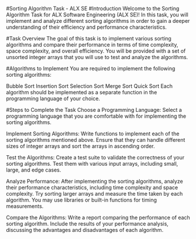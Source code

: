 #Sorting Algorithm Task - ALX SE
#Introduction
Welcome to the Sorting Algorithm Task for ALX Software Engineering (ALX SE)! In this task, you will implement and analyze different sorting algorithms in order to gain a deeper understanding of their efficiency and performance characteristics.

#Task Overview
The goal of this task is to implement various sorting algorithms and compare their performance in terms of time complexity, space complexity, and overall efficiency. You will be provided with a set of unsorted integer arrays that you will use to test and analyze the algorithms.

#Algorithms to Implement
You are required to implement the following sorting algorithms:

Bubble Sort
Insertion Sort
Selection Sort
Merge Sort
Quick Sort
Each algorithm should be implemented as a separate function in the programming language of your choice.

#Steps to Complete the Task
Choose a Programming Language: Select a programming language that you are comfortable with for implementing the sorting algorithms.

Implement Sorting Algorithms: Write functions to implement each of the sorting algorithms mentioned above. Ensure that they can handle different sizes of integer arrays and sort the arrays in ascending order.

Test the Algorithms: Create a test suite to validate the correctness of your sorting algorithms. Test them with various input arrays, including small, large, and edge cases.

Analyze Performance: After implementing the sorting algorithms, analyze their performance characteristics, including time complexity and space complexity. Try sorting larger arrays and measure the time taken by each algorithm. You may use libraries or built-in functions for timing measurements.

Compare the Algorithms: Write a report comparing the performance of each sorting algorithm. Include the results of your performance analysis, discussing the advantages and disadvantages of each algorithm.
